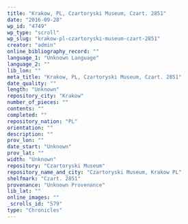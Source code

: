 ```yaml
---
title: "Krakow, PL, Czartoryski Museum, Czart. 2851"
date: "2016-09-28"
wp_id: "4749"
wp_type: "scroll"
wp_slug: "krakow-pl-czartoryski-museum-czart-2851"
creator: "admin"
online_bibliography_record: ""
language_1: "Unknown Language"
language_2: ""
lib_lon: ""
meta_title: "Krakow, PL, Czartoryski Museum, Czart. 2851"
date_quality: ""
length: "Unknown"
repository_city: "Krakow"
number_of_pieces: ""
contents: ""
completed: ""
repository_nation: "PL"
orientation: ""
description: ""
prov_lon: ""
date_start: "Unknown"
prov_lat: ""
width: "Unknown"
repository: "Czartoryski Museum"
repository_name_and_city: "Czartoryski Museum, Krakow PL"
shelfmark: "Czart. 2851"
provenance: "Unknown Provenance"
lib_lat: ""
online_images: ""
_scrolls_id: "579"
type: "Chronicles"
---
```



